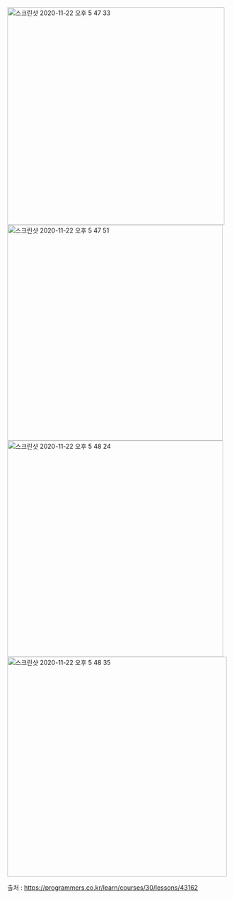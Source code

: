 <img width="491" alt="스크린샷 2020-11-22 오후 5 47 33" src="https://user-images.githubusercontent.com/36142985/99899240-10756d80-2ceb-11eb-9bfd-82f6c44b44c1.png">

<img width="487" alt="스크린샷 2020-11-22 오후 5 47 51" src="https://user-images.githubusercontent.com/36142985/99899244-1703e500-2ceb-11eb-9a7b-55458c192d49.png">

<img width="488" alt="스크린샷 2020-11-22 오후 5 48 24" src="https://user-images.githubusercontent.com/36142985/99899247-18cda880-2ceb-11eb-8ce4-39e3596c8683.png">

<img width="496" alt="스크린샷 2020-11-22 오후 5 48 35" src="https://user-images.githubusercontent.com/36142985/99899248-1a976c00-2ceb-11eb-80d5-f3e8d9316cec.png">

출처 : https://programmers.co.kr/learn/courses/30/lessons/43162
